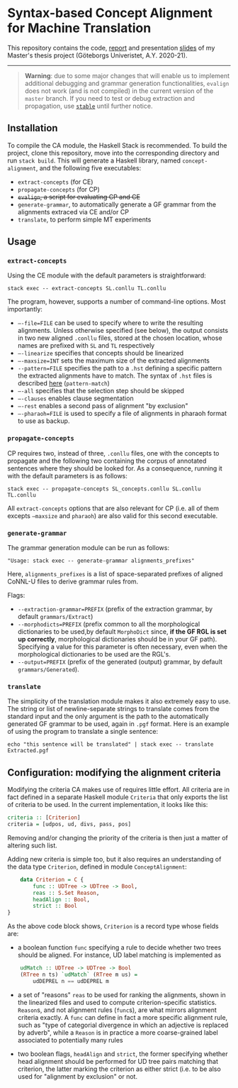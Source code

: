 # Syntax-based Concept Alignment for Machine Translation

This repository contains the code, [report](final_report/synbased_ca_for_mt.pdf) and presentation [slides](presentation/presentation.pdf) of my Master's thesis project (Göteborgs Univeristet, A.Y. 2020-21).

---

> __Warning__: due to some major changes that will enable us to implement additional debugging and grammar generation functionalities, `evalign` does not work (and is not compiled) in the current version of the `master` branch. If you need to test or debug extraction and propagation, use [`stable`](https://github.com/harisont/concept-alignment/tree/stable) until further notice.
## Installation

To compile the CA module, the Haskell Stack is recommended. To build
the project, clone this repository, move into the
corresponding directory and run `stack build`. This will generate a
Haskell library, named `concept-alignment`, and the following five
executables:

-   `extract-concepts` (for CE)
-   `propagate-concepts` (for CP)
-   ~~`evalign`, a script for evaluating CP and CE~~
-   `generate-grammar`, to automatically generate a GF grammar from the alignments extraced via CE and/or CP
-   `translate`, to perform simple MT experiments

## Usage

### `extract-concepts`

Using the CE module with the default parameters is straightforward:

```
stack exec -- extract-concepts SL.conllu TL.conllu
```

The program, however, supports a number of command-line options. Most
importantly:

-   `–-file=FILE` can be used to specify where to write the resulting
    alignments. Unless otherwise specified (see below), the output
    consists in two new aligned `.conllu` files, stored at the chosen
    location, whose names are prefixed with `SL` and `TL` respectively
-   `–-linearize` specifies that concepts should be linearized
-   `–-maxsize=INT` sets the maximum size of the extracted alignments
-   `--pattern=FILE` specifies the path to a `.hst` defining a specific
    pattern the extracted alignments have to match. The syntax of `.hst` files is described [here](https://github.com/GrammaticalFramework/gf-ud/tree/fa1fe1977e80d435c7eaad8e230489a0306b3e4c#some-examples-of-use) (`pattern-match`)
-   `–-all` specifies that the selection step should be skipped
-   `–-clauses` enables clause segmentation
-   `–-rest` enables a second pass of alignment "by exclusion"
-   `–-pharaoh=FILE` is used to specify a file of alignments in pharaoh format to use as backup.

### `propagate-concepts`

CP requires two, instead of three, `.conllu` files, one with the
concepts to propagate and the following two containing the corpus of
annotated sentences where they should be looked for. As a consequence,
running it with the default parameters is as follows:

```
stack exec -- propagate-concepts SL_concepts.conllu SL.conllu TL.conllu
```

All `extract-concepts` options that are also relevant for CP (i.e. all
of them excepts `–maxsize` and `pharaoh`) are also valid for this second
executable.

### `generate-grammar`

The grammar generation module can be run as follows:

```
"Usage: stack exec -- generate-grammar alignments_prefixes"
```

Here, `alignments_prefixes` is a list of space-separated prefixes of aligned CoNNL-U files to derive grammar rules from. 

Flags: 

- `--extraction-grammar=PREFIX` (prefix of the extraction grammar, by default `grammars/Extract`)
- `--morphodicts=PREFIX` (prefix common to all the morphological dictionaries to be used,by default `MorphoDict` since, __if the GF RGL is set up correctly__, morphological dictionaries should be in your GF path). Specifying a value for this parameter is often necessary, even when the morphological dictionaries to be used are the RGL's.
- `--output=PREFIX` (prefix of the generated (output) grammar, by default `grammars/Generated`).

### `translate`

The simplicity of the translation module makes it also extremely easy to
use. The string or list of newline-separate strings to translate comes
from the standard input and the only argument is the path to the
automatically generated GF grammar to be used, again in `.pgf` format.
Here is an example of using the program to translate a single sentence:

```
echo "this sentence will be translated" | stack exec -- translate
Extracted.pgf             
```
## Configuration: modifying the alignment criteria

Modifying the criteria CA makes use of requires
little effort. All criteria are in fact defined in a separate Haskell
module `Criteria` that only exports the list of criteria to be used.
In the current implementation, it looks like this:

```haskell
criteria :: [Criterion]
criteria = [udpos, ud, divs, pass, pos]
```

Removing and/or changing the priority of the criteria is then just a
matter of altering such list.

Adding new criteria is simple too, but it also requires an understanding
of the data type `Criterion`, defined in module `ConceptAlignment`:

```haskell
    data Criterion = C {
        func :: UDTree -> UDTree -> Bool, 
        reas :: S.Set Reason,
        headAlign :: Bool,
        strict :: Bool
}
```

As the above code block shows, `Criterion` is a record type whose fields
are:

-   a boolean function `func` specifying a rule to decide whether two
    trees should be aligned. For instance, UD label matching is implemented as

```haskell
    udMatch :: UDTree -> UDTree -> Bool
    (RTree n ts) `udMatch` (RTree m us) = 
        udDEPREL n == udDEPREL m
```

-   a set of "reasons" `reas` to be used for ranking the alignments,
    shown in the linearized files and used to compute criterion-specific
    statistics. `Reason`s, and not alignment rules (`func`s), are what
    mirrors alignment criteria
    exactly. A `func` can define in fact a more
    specific alignment rule, such as "type of categorial divergence in
    which an adjective is replaced by adverb", while a `Reason` is in
    practice a more coarse-grained label associated to potentially many
    rules

-   two boolean flags, `headAlign` and `strict`, the former specifying
    whether head alignment should
    be performed for UD tree pairs matching that criterion, the latter
    marking the criterion as either strict (i.e. to be also used for
    "alignment by exclusion" or not.
